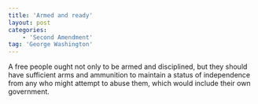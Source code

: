 ```yaml
---
title: 'Armed and ready'
layout: post
categories:
    - 'Second Amendment'
tag: 'George Washington'
---
```


A free people ought not only to be armed and disciplined, but they should have sufficient arms and ammunition to maintain a status of independence from any who might attempt to abuse them, which would include their own government.